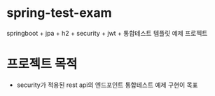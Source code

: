 # spring-test-exam
springboot + jpa + h2 + security + jwt + 통합테스트 템플릿 예제 프로젝트

# 프로젝트 목적
- security가 적용된 rest api의 엔드포인트 통합테스트 예제 구현이 목표

